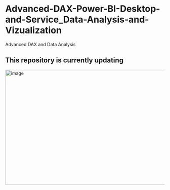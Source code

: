 # Advanced-DAX-Power-BI-Desktop-and-Service_Data-Analysis-and-Vizualization
Advanced DAX and Data Analysis

## This repository is currently updating


<img width="1779" height="363" alt="image" src="https://github.com/user-attachments/assets/029d9f1f-d723-4fec-af0f-1d6ab755b786" />
